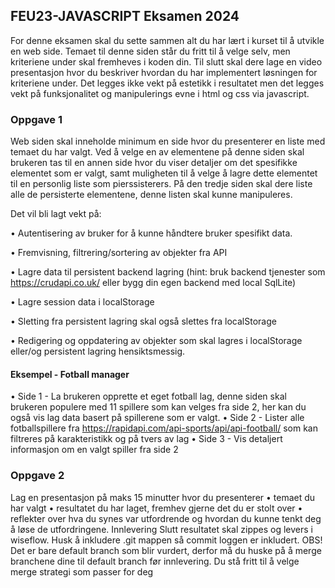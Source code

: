 ## FEU23-JAVASCRIPT Eksamen 2024

For denne eksamen skal du sette sammen alt du har lært i kurset til å utvikle en web side.
Temaet til denne siden står du fritt til å velge selv, men kriteriene under skal fremheves i
koden din. Til slutt skal dere lage en video presentasjon hvor du beskriver hvordan du har
implementert løsningen for kriteriene under. Det legges ikke vekt på estetikk i resultatet men
det legges vekt på funksjonalitet og manipulerings evne i html og css via javascript.


### Oppgave 1
Web siden skal inneholde minimum en side hvor du presenterer en liste med temaet du har
valgt. Ved å velge en av elementene på denne siden skal brukeren tas til en annen side hvor du
viser detaljer om det spesifikke elementet som er valgt, samt muligheten til å velge å lagre
dette elementet til en personlig liste som pierssisterers. På den tredje siden skal dere liste alle
de persisterte elementene, denne listen skal kunne manipuleres.


Det vil bli lagt vekt på:

• Autentisering av bruker for å kunne håndtere bruker spesifikt data.

• Fremvisning, filtrering/sortering av objekter fra API

• Lagre data til persistent backend lagring (hint: bruk backend tjenester som 
https://crudapi.co.uk/ eller bygg din egen backend med local SqlLite)

• Lagre session data i localStorage

• Sletting fra persistent lagring skal også slettes fra localStorage

• Redigering og oppdatering av objekter som skal lagres i localStorage eller/og persistent
lagring hensiktsmessig.


#### Eksempel - Fotball manager
• Side 1 - La brukeren opprette et eget fotball lag, denne siden skal brukeren populere med 11 spillere
som kan velges fra side 2, her kan du også vis lag data basert på spillerene som er valgt.
• Side 2 - Lister alle fotballspillere fra https://rapidapi.com/api-sports/api/api-football/ som kan filtreres
på karakteristikk og på tvers av lag
• Side 3 - Vis detaljert informasjon om en valgt spiller fra side 2


### Oppgave 2
Lag en presentasjon på maks 15 minutter hvor du presenterer
• temaet du har valgt
• resultatet du har laget, fremhev gjerne det du er stolt over
• reflekter over hva du synes var utfordrende og hvordan du kunne tenkt deg å løse de
utfordringene.
Innlevering
Slutt resultatet skal zippes og levers i wiseflow. Husk å inkludere .git mappen så commit
loggen er inkludert.
OBS! Det er bare default branch som blir vurdert, derfor må du huske på å merge branchene
dine til default branch før innlevering. Du stå fritt til å velge merge strategi som passer for deg